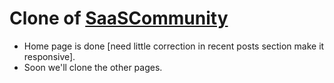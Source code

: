# Clone of [SaaSCommunity](https://www.saascommunity.com/)

- Home page is done [need little correction in recent posts section make it responsive].
- Soon we'll clone the other pages.
